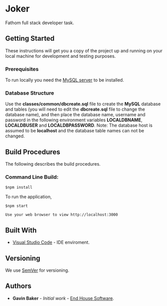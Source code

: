 # Joker

Fathom full stack developer task.

## Getting Started

These instructions will get you a copy of the project up and running on your local machine for development and testing purposes.

### Prerequisites

To run locally you need the [MySQL server](https://dev.mysql.com/downloads/) to be installed. 

### Database Structure

Use the **classes/common/dbcreate.sql** file to create the **MySQL** database and tables (you will need to edit the **dbcreate.sql** file to change the database name), and then place the database name, username and password in the following environment variables **LOCALDBNAME**, **LOCALDBUSER** and **LOCALDBPASSWORD**. Note: The database host is assumed to be **localhost** and the database table names can not be changed.

## Build Procedures

The following describes the build procedures.

### Command Line Build:

	$npm install

To run the application,

	$npm start
    
    Use your web browser to view http://localhost:3000

## Built With

* [Visual Studio Code](https://code.visualstudio.com/
) - IDE enviroment.

## Versioning

We use [SemVer](http://semver.org/) for versioning.  

## Authors

* **Gavin Baker** - *Initial work* - [End House Software](endhousesoftware.byethost11.com).
